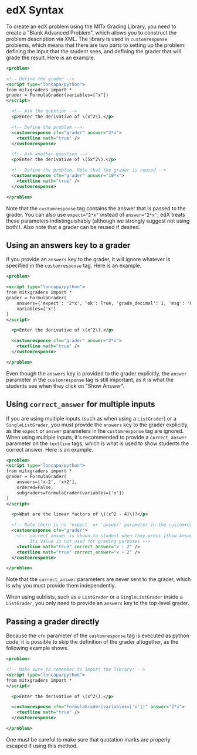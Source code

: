 # edX Syntax

To create an edX problem using the MITx Grading Library, you need to create a "Blank Advanced Problem", which allows you to construct the problem description via XML. The library is used in `customresponse` problems, which means that there are two parts to setting up the problem: defining the input that the student sees, and defining the grader that will grade the result. Here is an example.

```XML
<problem>

<!-- Define the grader -->
<script type="loncapa/python">
from mitxgraders import *
grader = FormulaGrader(variables=["x"])
</script>

  <!-- Ask the question -->
  <p>Enter the derivative of \(x^2\).</p>

  <!-- Define the problem -->
  <customresponse cfn="grader" answer="2*x">
    <textline math="true" />
  </customresponse>

  <!-- Ask another question -->
  <p>Enter the derivative of \(5x^2\).</p>

  <!-- Define the problem. Note that the grader is reused -->
  <customresponse cfn="grader" answer="10*x">
    <textline math="true" />
  </customresponse>

</problem>
```

Note that the `customresponse` tag contains the answer that is passed to the grader. You can also use `expect="2*x"` instead of `answer="2*x"`; edX treats these parameters indistinguishably (although we strongly suggest not using both!). Also note that a grader can be reused if desired.


## Using an answers key to a grader

If you provide an `answers` key to the grader, it will ignore whatever is specified in the `customresponse` tag. Here is an example.

```XML
<problem>

<script type="loncapa/python">
from mitxgraders import *
grader = FormulaGrader(
    answers={'expect': '2*x', 'ok': True, 'grade_decimal': 1, 'msg': 'Good job!'},
    variables=['x']
)
</script>

  <p>Enter the derivative of \(x^2\).</p>

  <customresponse cfn="grader" answer="2*x">
    <textline math="true" />
  </customresponse>

</problem>
```

Even though the `answers` key is provided to the grader explicitly, the `answer` parameter in the `customresponse` tag is still important, as it is what the students see when they click on "Show Answer".


## Using `correct_answer` for multiple inputs

If you are using multiple inputs (such as when using a `ListGrader`) or a `SingleListGrader`, you must provide the `answers` key to the grader explicitly, as the `expect` or `answer` parameters in the `customresponse` tag are ignored. When using multiple inputs, it's recommended to provide a `correct_answer` parameter on the `textline` tags, which is what is used to show students the correct answer. Here is an example.

```XML
<problem>
<script type="loncapa/python">
from mitxgraders import *
grader = FormulaGrader(
    answers=['x-2', 'x+2'],
    ordered=False,
    subgraders=FormulaGrader(variables=['x'])
)
</script>

  <p>What are the linear factors of \((x^2 - 4)\)?</p>

  <!-- Note there is no 'expect' or 'answer' parameter in the customresponse tag -->
  <customresponse cfn="grader">
    <!-- correct_answer is shown to student when they press [Show Answer].
         Its value is not used for grading purposes -->
    <textline math="true" correct_answer="x - 2" />
    <textline math="true" correct_answer="x + 2" />
  </customresponse>

</problem>
```

Note that the `correct_answer` parameters are never sent to the grader, which is why you must provide them independently.

When using sublists, such as a `ListGrader` or a `SingleListGrader` inside a `ListGrader`, you only need to provide an `answers` key to the top-level grader.


## Passing a grader directly

Because the `cfn` parameter of the `customresponse` tag is executed as python code, it is possible to skip the definition of the grader altogether, as the following example shows.

```XML
<problem>

<!-- Make sure to remember to import the library! -->
<script type="loncapa/python">
from mitxgraders import *
</script>

  <p>Enter the derivative of \(x^2\).</p>

  <customresponse cfn="FormulaGrader(variables=['x'])" answer="2*x">
    <textline math="true" />
  </customresponse>

</problem>
```

One must be careful to make sure that quotation marks are properly escaped if using this method.
